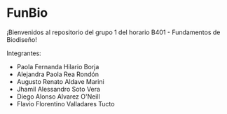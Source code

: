 # FunBio
¡Bienvenidos al repositorio del grupo 1 del horario B401 - Fundamentos de Biodiseño!

Integrantes:
- Paola Fernanda Hilario Borja
- Alejandra Paola Rea Rondón
- Augusto Renato Aldave Marini
- Jhamil Alessandro Soto Vera
- Diego Alonso Alvarez O'Neill
- Flavio Florentino Valladares Tucto
